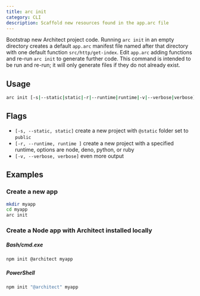 ```yaml
---
title: arc init
category: CLI
description: Scaffold new resources found in the app.arc file
---
```


Bootstrap new Architect project code. Running `arc init` in an empty directory creates a default `app.arc` manifest file named after that directory with one default function `src/http/get-index`. Edit `app.arc` adding functions and re-run `arc init` to generate further code. This command is intended to be run and re-run; it will only generate files if they do not already exist.

## Usage

```bash
arc init [-s|--static|static|-r|--runtime|runtime|-v|--verbose|verbose]
```

## Flags

- `[-s, --static, static]` create a new project with `@static` folder set to `public`
- `[-r, --runtime, runtime ]` create a new project with a specified runtime, options are node, deno, python, or ruby
- `[-v, --verbose, verbose]` even more output

## Examples

### Create a new app

```bash
mkdir myapp
cd myapp
arc init
```

### Create a Node app with Architect installed locally

<arc-viewer default-tab=bash>
<div slot=contents>
<arc-tab label=bash>
<h5>Bash/cmd.exe</h5>
<div slot=content>

```bash
npm init @architect myapp
```
</div>
</arc-tab>

<arc-tab label=PowerShell>
<h5>PowerShell</h5>
<div slot=content>

```powershell
npm init "@architect" myapp
```
</div>
</arc-tab>
</div>
</arc-viewer>

